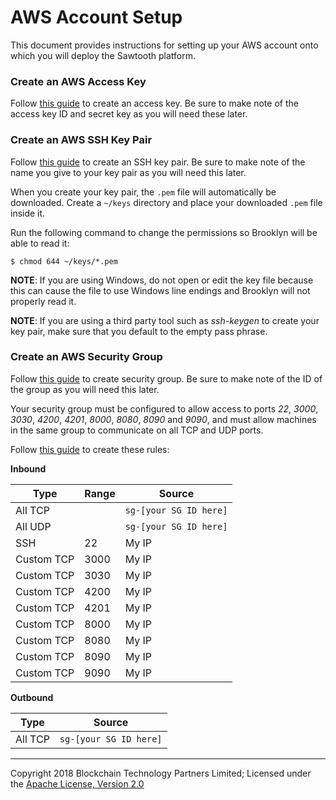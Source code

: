 AWS Account Setup
=================

This document provides instructions for setting up your AWS account onto which you will deploy the Sawtooth platform.

### Create an AWS Access Key

Follow [this guide](https://docs.aws.amazon.com/general/latest/gr/managing-aws-access-keys.html) to create an access key. Be sure to make note of the access key ID and secret key as you will need these later.

### Create an AWS SSH Key Pair

Follow [this guide](https://docs.aws.amazon.com/AWSEC2/latest/UserGuide/ec2-key-pairs.html) to create an SSH key pair. Be sure to make note of the name you give to your key pair as you will need this later.

When you create your key pair, the `.pem` file will automatically be downloaded. Create a `~/keys` directory and place your downloaded `.pem` file inside it.

Run the following command to change the permissions so Brooklyn will be able to read it:

	$ chmod 644 ~/keys/*.pem
	
**NOTE**: If you are using Windows, do not open or edit the key file because this can cause the file to use Windows line endings and Brooklyn will not properly read it.

**NOTE**: If you are using a third party tool such as _ssh-keygen_ to create your key pair, make sure that you default to the empty pass phrase.

### Create an AWS Security Group

Follow [this guide](https://docs.aws.amazon.com/AWSEC2/latest/UserGuide/using-network-security.html#creating-security-group) to create security group. Be sure to make note of the ID of the group as you will need this later.

Your security group must be configured to allow access to ports _22_, _3000_, _3030_, _4200_, _4201_, _8000_, _8080_, _8090_ and _9090_, and must allow machines in the same group to communicate on all TCP and UDP ports.

Follow [this guide](https://docs.aws.amazon.com/AWSEC2/latest/UserGuide/using-network-security.html#adding-security-group-rule) to create these rules:

**Inbound**

| Type | Range | Source |
|------|-------|--------|
| All TCP | | `sg-[your SG ID here]` |
| All UDP | | `sg-[your SG ID here]` |
| SSH | 22 | My IP |
| Custom TCP | 3000 | My IP |
| Custom TCP | 3030 | My IP |
| Custom TCP | 4200 | My IP |
| Custom TCP | 4201 | My IP |
| Custom TCP | 8000 | My IP |
| Custom TCP | 8080 | My IP |
| Custom TCP | 8090 | My IP |
| Custom TCP | 9090 | My IP |

**Outbound**

| Type | Source |
|------|--------|
| All TCP | `sg-[your SG ID here]` |


---
Copyright 2018 Blockchain Technology Partners Limited; Licensed under the [Apache License, Version 2.0](../LICENSE)
